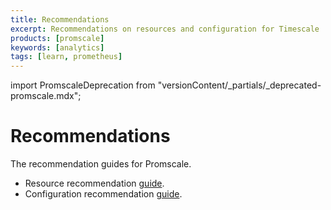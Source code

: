 ```yaml
---
title: Recommendations
excerpt: Recommendations on resources and configuration for Timescale
products: [promscale]
keywords: [analytics]
tags: [learn, prometheus]
---
```


import PromscaleDeprecation from "versionContent/_partials/_deprecated-promscale.mdx";

# Recommendations

<PromscaleDeprecation />

The recommendation guides for Promscale.

*   Resource recommendation [guide][recomm-guide].
*   Configuration recommendation [guide][config-guide].

[config-guide]: /promscale/:currentVersion:/recommendations/config-recomm/
[recomm-guide]: /promscale/:currentVersion:/recommendations/resource-recomm/
